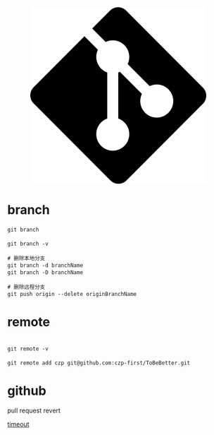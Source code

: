 <div align='center'><img src='https://github.com/czp-first/ToBeBetter/blob/master/icons/git.svg'></div>

# branch
```shell
git branch

git branch -v

# 删除本地分支
git branch -d branchName
git branch -D branchName

# 删除远程分支
git push origin --delete originBranchName

```

# remote
```shell

git remote -v

git remote add czp git@github.com:czp-first/ToBeBetter.git
```

# github
pull request revert

[timeout](https://gist.github.com/Tamal/1cc77f88ef3e900aeae65f0e5e504794)